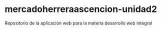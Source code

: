 # mercadoherreraascencion-unidad2
Repositorio de la aplicación web para la materia desarrollo web integral
